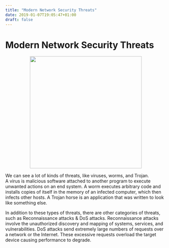 ```yaml
---
title: "Modern Network Security Threats"
date: 2019-01-07T19:05:47+01:00
draft: false
---
```



<h1 class="title"> Modern Network Security Threats </h1>


<center>  <img src="/img/posts/post5/orange.jpg" height="350px" /></center>

We can see a lot of kinds of threats, like viruses, worms, and Trojan.<br/>
A virus is malicious software attached to another program to execute unwanted actions on an end system. A worm executes arbitrary code and installs copies of itself in the memory of an infected computer, which then infects other hosts. A Trojan horse is an application that was written to look like something else.

In addition to these types of threats, there are other categories of threats, such as Reconnaissance attacks & DoS attacks.
Reconnaissance attacks involve the unauthorized discovery and mapping of systems, services, and vulnerabilities.
DoS attacks send extremely large numbers of requests over a network or the Internet. These excessive requests overload the target device causing performance to degrade.


